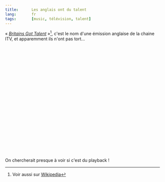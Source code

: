 ```yaml
---
title:      Les anglais ont du talent
lang:       fr
tags:       [music, télévision, talent]
---
```


« [*Britains Got Talent*](http://talent.itv.com/) »[^1], c'est le nom d'une émission anglaise de la chaine ITV, et apparemment ils n'ont pas tort...



[^1]: Voir aussi sur [Wikipedia](http://en.wikipedia.org/wiki/Britain's_Got_Talent)

<html><object width="425" height="350"><param name="movie" value="http://www.youtube.com/v/i0dzZTPWrSM"></param><param name="wmode" value="transparent"></param><embed src="http://www.youtube.com/v/i0dzZTPWrSM" type="application/x-shockwave-flash" wmode="transparent" width="425" height="350"></embed></object></html>

On chercherait presque à voir si c'est du playback !
